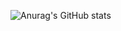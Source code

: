 ![Anurag's GitHub stats](https://github-readme-stats.vercel.app/api?username=indowrt&show_icons=true)
